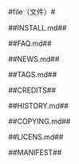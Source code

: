 #file（文件）#

##INSTALL.md##

##FAQ.md##

##NEWS.md##

##TAGS.md##

##CREDITS##

##HISTORY.md##

##COPYING.md##

##LICENS.md##

##MANIFEST##